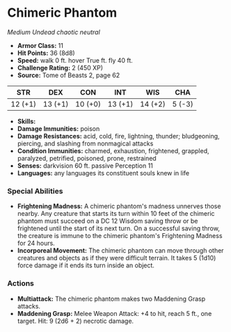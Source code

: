 # Chimeric Phantom

*Medium* *Undead* *chaotic neutral*

- **Armor Class:** 11
- **Hit Points:** 36 (8d8)
- **Speed:** walk 0 ft. hover True ft. fly 40 ft.
- **Challenge Rating:** 2 (450 XP)
- **Source:** Tome of Beasts 2, page 62

| STR | DEX | CON | INT | WIS | CHA |
| --- | --- | --- | --- | --- | --- |
| 12 (+1) | 13 (+1) | 10 (+0) | 13 (+1) | 14 (+2) | 5 (-3) |

- **Skills:** 
- **Damage Immunities:** poison
- **Damage Resistances:** acid, cold, fire, lightning, thunder; bludgeoning, piercing, and slashing from nonmagical attacks
- **Condition Immunities:** charmed, exhaustion, frightened, grappled, paralyzed, petrified, poisoned, prone, restrained
- **Senses:** darkvision 60 ft. passive Perception 11
- **Languages:** any languages its constituent souls knew in life

### Special Abilities

- **Frightening Madness:** A chimeric phantom's madness unnerves those nearby. Any creature that starts its turn within 10 feet of the chimeric phantom must succeed on a DC 12 Wisdom saving throw or be frightened until the start of its next turn. On a successful saving throw, the creature is immune to the chimeric phantom's Frightening Madness for 24 hours.
- **Incorporeal Movement:** The chimeric phantom can move through other creatures and objects as if they were difficult terrain. It takes 5 (1d10) force damage if it ends its turn inside an object.

### Actions

- **Multiattack:** The chimeric phantom makes two Maddening Grasp attacks.
- **Maddening Grasp:** Melee Weapon Attack: +4 to hit, reach 5 ft., one target. Hit: 9 (2d6 + 2) necrotic damage.


